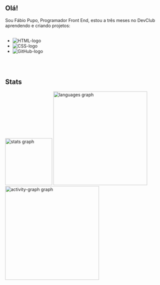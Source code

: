 <h2 align="left">Olá!</h2>

Sou Fábio Pupo, Programador Front End, estou a três meses no DevClub aprendendo e criando projetos: 
<br>
<br>
- <img src="https://img.shields.io/badge/HTML5-E34F26?style=for-the-badge&logo=html5&logoColor=white" alt="HTML-logo">
- <img src="https://img.shields.io/badge/CSS3-1572B6?style=for-the-badge&logo=css3&logoColor=white" alt="CSS-logo">
- <img src="https://img.shields.io/badge/GitHub-100000?style=for-the-badge&logo=github&logoColor=white" alt="GitHub-logo">
<br>
<br>

<h2 align="left">Stats</h2>

<div align="left">
  <img src="https://github-readme-stats.vercel.app/api?username=fabioarpupo-cell&hide_title=false&hide_rank=false&show_icons=true&include_all_commits=true&count_private=true&disable_animations=false&theme=gruvbox_light&locale=en&hide_border=false&order=1&custom_title=GitHub%20-%20Stats" height="150" alt="stats graph"  />
  <img src="https://github-readme-stats.vercel.app/api/top-langs?username=fabioarpupo-cell&locale=en&hide_title=false&layout=compact&card_width=320&langs_count=5&theme=gruvbox_light&hide_border=false&order=2" height="300" alt="languages graph"  />
  <img src="https://github-readme-activity-graph.vercel.app/graph?username=fabioarpupo-cell&radius=16&theme=tokyo-day&area=true&order=5&hide_title=false&custom_title=Contribution%20Graph" height="300" alt="activity-graph graph"  />
</div>
